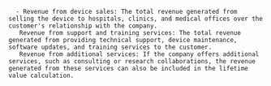       - Revenue from device sales: The total revenue generated from selling the device to hospitals, clinics, and medical offices over the customer's relationship with the company.
       Revenue from support and training services: The total revenue generated from providing technical support, device maintenance, software updates, and training services to the customer.
       Revenue from additional services: If the company offers additional services, such as consulting or research collaborations, the revenue generated from these services can also be included in the lifetime value calculation.



